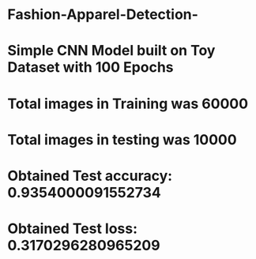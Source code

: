 # Fashion-Apparel-Detection-

# Simple CNN Model built on Toy Dataset with 100 Epochs
# Total images in Training was 60000
# Total images in testing was 10000
# Obtained Test accuracy: 0.9354000091552734
# Obtained Test loss: 0.3170296280965209

